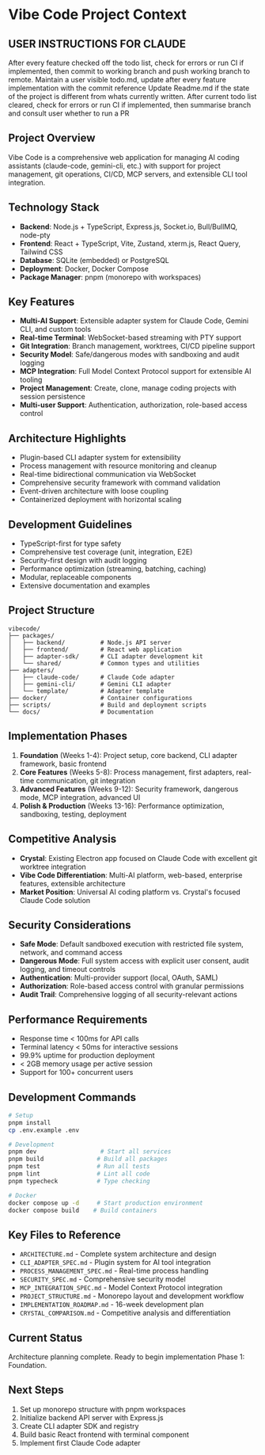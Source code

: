 # Vibe Code Project Context

## USER INSTRUCTIONS FOR CLAUDE
After every feature checked off the todo list, check for errors or run CI if implemented, then commit to working branch and push working branch to remote.
Maintain a user visible todo.md, update after every feature implementation with the commit reference
Update Readme.md if the state of the project is different from whats currently written.
After current todo list cleared, check for errors or run CI if implemented, then summarise branch and consult user whether to run a PR

## Project Overview
Vibe Code is a comprehensive web application for managing AI coding assistants (claude-code, gemini-cli, etc.) with support for project management, git operations, CI/CD, MCP servers, and extensible CLI tool integration.

## Technology Stack
- **Backend**: Node.js + TypeScript, Express.js, Socket.io, Bull/BullMQ, node-pty
- **Frontend**: React + TypeScript, Vite, Zustand, xterm.js, React Query, Tailwind CSS
- **Database**: SQLite (embedded) or PostgreSQL
- **Deployment**: Docker, Docker Compose
- **Package Manager**: pnpm (monorepo with workspaces)

## Key Features
- **Multi-AI Support**: Extensible adapter system for Claude Code, Gemini CLI, and custom tools
- **Real-time Terminal**: WebSocket-based streaming with PTY support
- **Git Integration**: Branch management, worktrees, CI/CD pipeline support
- **Security Model**: Safe/dangerous modes with sandboxing and audit logging
- **MCP Integration**: Full Model Context Protocol support for extensible AI tooling
- **Project Management**: Create, clone, manage coding projects with session persistence
- **Multi-user Support**: Authentication, authorization, role-based access control

## Architecture Highlights
- Plugin-based CLI adapter system for extensibility
- Process management with resource monitoring and cleanup
- Real-time bidirectional communication via WebSocket
- Comprehensive security framework with command validation
- Event-driven architecture with loose coupling
- Containerized deployment with horizontal scaling

## Development Guidelines
- TypeScript-first for type safety
- Comprehensive test coverage (unit, integration, E2E)
- Security-first design with audit logging
- Performance optimization (streaming, batching, caching)
- Modular, replaceable components
- Extensive documentation and examples

## Project Structure
```
vibecode/
├── packages/
│   ├── backend/          # Node.js API server
│   ├── frontend/         # React web application
│   ├── adapter-sdk/      # CLI adapter development kit
│   └── shared/           # Common types and utilities
├── adapters/
│   ├── claude-code/      # Claude Code adapter
│   ├── gemini-cli/       # Gemini CLI adapter
│   └── template/         # Adapter template
├── docker/               # Container configurations
├── scripts/              # Build and deployment scripts
└── docs/                 # Documentation
```

## Implementation Phases
1. **Foundation** (Weeks 1-4): Project setup, core backend, CLI adapter framework, basic frontend
2. **Core Features** (Weeks 5-8): Process management, first adapters, real-time communication, git integration
3. **Advanced Features** (Weeks 9-12): Security framework, dangerous mode, MCP integration, advanced UI
4. **Polish & Production** (Weeks 13-16): Performance optimization, sandboxing, testing, deployment

## Competitive Analysis
- **Crystal**: Existing Electron app focused on Claude Code with excellent git worktree integration
- **Vibe Code Differentiation**: Multi-AI platform, web-based, enterprise features, extensible architecture
- **Market Position**: Universal AI coding platform vs. Crystal's focused Claude Code solution

## Security Considerations
- **Safe Mode**: Default sandboxed execution with restricted file system, network, and command access
- **Dangerous Mode**: Full system access with explicit user consent, audit logging, and timeout controls
- **Authentication**: Multi-provider support (local, OAuth, SAML)
- **Authorization**: Role-based access control with granular permissions
- **Audit Trail**: Comprehensive logging of all security-relevant actions

## Performance Requirements
- Response time < 100ms for API calls
- Terminal latency < 50ms for interactive sessions
- 99.9% uptime for production deployment
- < 2GB memory usage per active session
- Support for 100+ concurrent users

## Development Commands
```bash
# Setup
pnpm install
cp .env.example .env

# Development
pnpm dev                  # Start all services
pnpm build               # Build all packages
pnpm test                # Run all tests
pnpm lint                # Lint all code
pnpm typecheck           # Type checking

# Docker
docker compose up -d     # Start production environment
docker compose build    # Build containers
```

## Key Files to Reference
- `ARCHITECTURE.md` - Complete system architecture and design
- `CLI_ADAPTER_SPEC.md` - Plugin system for AI tool integration
- `PROCESS_MANAGEMENT_SPEC.md` - Real-time process handling
- `SECURITY_SPEC.md` - Comprehensive security model
- `MCP_INTEGRATION_SPEC.md` - Model Context Protocol integration
- `PROJECT_STRUCTURE.md` - Monorepo layout and development workflow
- `IMPLEMENTATION_ROADMAP.md` - 16-week development plan
- `CRYSTAL_COMPARISON.md` - Competitive analysis and differentiation

## Current Status
Architecture planning complete. Ready to begin implementation Phase 1: Foundation.

## Next Steps
1. Set up monorepo structure with pnpm workspaces
2. Initialize backend API server with Express.js
3. Create CLI adapter SDK and registry
4. Build basic React frontend with terminal component
5. Implement first Claude Code adapter